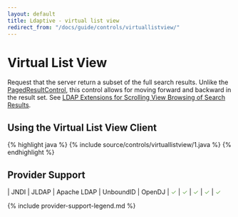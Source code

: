 ```yaml
---
layout: default
title: Ldaptive - virtual list view
redirect_from: "/docs/guide/controls/virtuallistview/"
---
```


# Virtual List View

Request that the server return a subset of the full search results. Unlike the [PagedResultControl](docs/guide/controls/pagedresults), this control allows for moving forward and backward in the result set. See [LDAP Extensions for Scrolling View Browsing of Search Results](http://tools.ietf.org/html/draft-ietf-ldapext-ldapv3-vlv-09).

## Using the Virtual List View Client

{% highlight java %}
{% include source/controls/virtuallistview/1.java %}
{% endhighlight %}

## Provider Support

| JNDI | JLDAP | Apache LDAP | UnboundID | OpenDJ
| <font color="#6aa84f">✓</font> | <font color="#6aa84f">✓</font> | <font color="#6aa84f">✓</font> | <font color="#6aa84f">✓</font> | <font color="#6aa84f">✓</font>

{% include provider-support-legend.md %}

